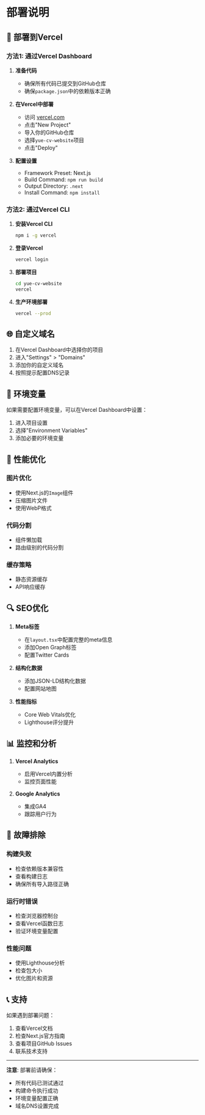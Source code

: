 # 部署说明

## 🚀 部署到Vercel

### 方法1: 通过Vercel Dashboard

1. **准备代码**
   - 确保所有代码已提交到GitHub仓库
   - 确保`package.json`中的依赖版本正确

2. **在Vercel中部署**
   - 访问 [vercel.com](https://vercel.com)
   - 点击"New Project"
   - 导入你的GitHub仓库
   - 选择`yue-cv-website`项目
   - 点击"Deploy"

3. **配置设置**
   - Framework Preset: Next.js
   - Build Command: `npm run build`
   - Output Directory: `.next`
   - Install Command: `npm install`

### 方法2: 通过Vercel CLI

1. **安装Vercel CLI**
   ```bash
   npm i -g vercel
   ```

2. **登录Vercel**
   ```bash
   vercel login
   ```

3. **部署项目**
   ```bash
   cd yue-cv-website
   vercel
   ```

4. **生产环境部署**
   ```bash
   vercel --prod
   ```

## 🌐 自定义域名

1. 在Vercel Dashboard中选择你的项目
2. 进入"Settings" > "Domains"
3. 添加你的自定义域名
4. 按照提示配置DNS记录

## 🔧 环境变量

如果需要配置环境变量，可以在Vercel Dashboard中设置：

1. 进入项目设置
2. 选择"Environment Variables"
3. 添加必要的环境变量

## 📱 性能优化

### 图片优化
- 使用Next.js的`Image`组件
- 压缩图片文件
- 使用WebP格式

### 代码分割
- 组件懒加载
- 路由级别的代码分割

### 缓存策略
- 静态资源缓存
- API响应缓存

## 🔍 SEO优化

1. **Meta标签**
   - 在`layout.tsx`中配置完整的meta信息
   - 添加Open Graph标签
   - 配置Twitter Cards

2. **结构化数据**
   - 添加JSON-LD结构化数据
   - 配置网站地图

3. **性能指标**
   - Core Web Vitals优化
   - Lighthouse评分提升

## 📊 监控和分析

1. **Vercel Analytics**
   - 启用Vercel内置分析
   - 监控页面性能

2. **Google Analytics**
   - 集成GA4
   - 跟踪用户行为

## 🚨 故障排除

### 构建失败
- 检查依赖版本兼容性
- 查看构建日志
- 确保所有导入路径正确

### 运行时错误
- 检查浏览器控制台
- 查看Vercel函数日志
- 验证环境变量配置

### 性能问题
- 使用Lighthouse分析
- 检查包大小
- 优化图片和资源

## 📞 支持

如果遇到部署问题：

1. 查看Vercel文档
2. 检查Next.js官方指南
3. 查看项目GitHub Issues
4. 联系技术支持

---

**注意**: 部署前请确保：
- 所有代码已测试通过
- 构建命令执行成功
- 环境变量配置正确
- 域名DNS设置完成 